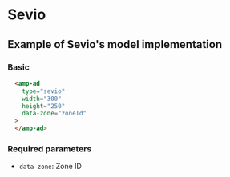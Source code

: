 # Sevio

## Example of Sevio's model implementation

### Basic

```html
  <amp-ad
    type="sevio"
    width="300"
    height="250"
    data-zone="zoneId"
  >
  </amp-ad>
```

### Required parameters

-   `data-zone`: Zone ID
